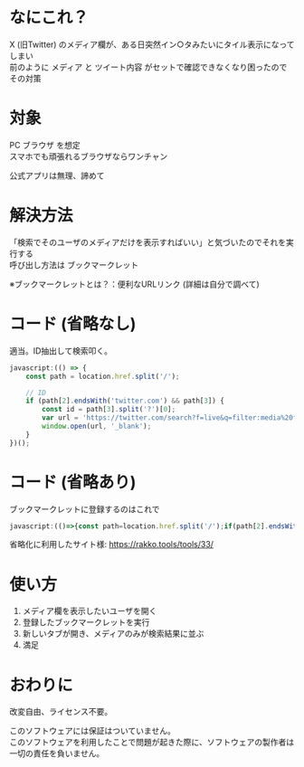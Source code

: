 # なにこれ？

X (旧Twitter) のメディア欄が、ある日突然イン○タみたいにタイル表示になってしまい <br>
前のように メディア と ツイート内容 がセットで確認できなくなり困ったのでその対策

# 対象
PC ブラウザ を想定<br>
スマホでも頑張れるブラウザならワンチャン

公式アプリは無理、諦めて

# 解決方法
「検索でそのユーザのメディアだけを表示すればいい」と気づいたのでそれを実行する<br>
呼び出し方法は ブックマークレット

※ブックマークレットとは？：便利なURLリンク (詳細は自分で調べて)

# コード (省略なし)

適当。ID抽出して検索叩く。

```js
javascript:(() => {
    const path = location.href.split('/');

    // ID
    if (path[2].endsWith('twitter.com') && path[3]) {
        const id = path[3].split('?')[0];
        var url = 'https://twitter.com/search?f=live&q=filter:media%20from:' + id;
        window.open(url, '_blank');
    }
})();
```

# コード (省略あり)
ブックマークレットに登録するのはこれで
```js
javascript:(()=>{const path=location.href.split('/');if(path[2].endsWith('twitter.com')&&path[3]){const id=path[3].split('?')[0];var url='https://twitter.com/search?f=live&q=filter:media%20from:'+id;window.open(url,'_blank')}})()
```

省略化に利用したサイト様: https://rakko.tools/tools/33/

# 使い方

1. メディア欄を表示したいユーザを開く
2. 登録したブックマークレットを実行
3. 新しいタブが開き、メディアのみが検索結果に並ぶ
4. 満足

# おわりに
改変自由、ライセンス不要。

このソフトウェアには保証はついていません。<br>
このソフトウェアを利用したことで問題が起きた際に、ソフトウェアの製作者は一切の責任を負いません。<br>
